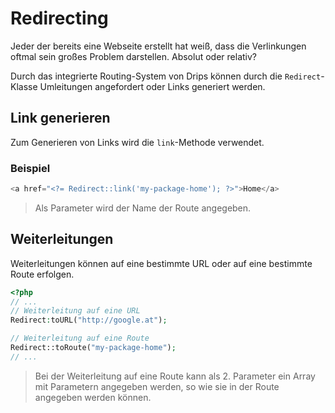 # Redirecting

Jeder der bereits eine Webseite erstellt hat weiß, dass die Verlinkungen oftmal sein großes Problem darstellen. Absolut oder relativ?

Durch das integrierte Routing-System von Drips können durch die `Redirect`-Klasse Umleitungen angefordert oder Links generiert werden.

## Link generieren

Zum Generieren von Links wird die `link`-Methode verwendet.

### Beispiel

```php
<a href="<?= Redirect::link('my-package-home'); ?>">Home</a>
```

> Als Parameter wird der Name der Route angegeben.

## Weiterleitungen

Weiterleitungen können auf eine bestimmte URL oder auf eine bestimmte Route erfolgen.

```php
<?php
// ...
// Weiterleitung auf eine URL
Redirect:toURL("http://google.at");

// Weiterleitung auf eine Route
Redirect::toRoute("my-package-home");
// ...
```

> Bei der Weiterleitung auf eine Route kann als 2. Parameter ein Array mit Parametern angegeben werden, so wie sie in der Route angegeben werden können.
